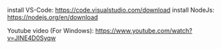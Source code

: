 install VS-Code: https://code.visualstudio.com/download
install NodeJs: https://nodejs.org/en/download

Youtube video (For Windows): https://www.youtube.com/watch?v=JINE4D0Syqw
